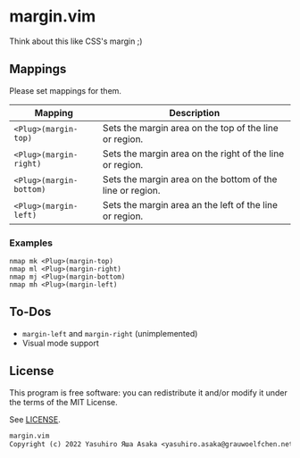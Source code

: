 # margin.vim

Think about this like CSS's margin ;)

## Mappings

Please set mappings for them.

| Mapping                 | Description                                               |
|-------------------------|-----------------------------------------------------------|
| `<Plug>(margin-top)`    | Sets the margin area on the top of the line or region.    |
| `<Plug>(margin-right)`  | Sets the margin area on the right of the line or region.  |
| `<Plug>(margin-bottom)` | Sets the margin area on the bottom of the line or region. |
| `<Plug>(margin-left)`   | Sets the margin area an the left of the line or region.   |

### Examples

```vim
nmap mk <Plug>(margin-top)
nmap ml <Plug>(margin-right)
nmap mj <Plug>(margin-bottom)
nmap mh <Plug>(margin-left)
```

## To-Dos

- `margin-left` and `margin-right` (unimplemented)
- Visual mode support


## License

This program is free software: you can redistribute it and/or modify it
under the terms of the MIT License.

See [LICENSE](LICENSE).


```txt
margin.vim
Copyright (c) 2022 Yasuhiro Яша Asaka <yasuhiro.asaka@grauwoelfchen.net>
```
